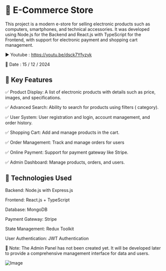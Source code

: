 # 🛒 E-Commerce Store
This project is a modern e-store for selling electronic products such as computers, smartphones, and technical accessories. It was developed using Node.js for the Backend and React.js with TypeScript for the Frontend, with support for electronic payment and shopping cart management.


▶️ Youtube : https://youtu.be/dsck7Yfyzyk

📅 Date : 15 / 12 / 2024


## 🔹 Key Features
   
✅ Product Display: A list of electronic products with details such as price, images, and specifications.

✅ Advanced Search: Ability to search for products using filters ( category).

✅ User System: User registration and login, account management, and order history.

✅ Shopping Cart: Add and manage products in the cart.

✅ Order Management: Track and manage orders for users 

✅ Online Payment: Support for payment gateway like Stripe.

✅ Admin Dashboard: Manage products, orders, and users.


## 🔧 Technologies Used
 
Backend: Node.js with Express.js

Frontend: React.js + TypeScript

Database: MongoDB

Payment Gateway: Stripe

State Management: Redux Toolkit

User Authentication: JWT Authentication


📌 Note: The Admin Panel has not been created yet. It will be developed later to provide a comprehensive management interface for data and users.


![Image](https://github.com/user-attachments/assets/9686b8e3-4896-49d4-9f61-2988ef6f22f0)

